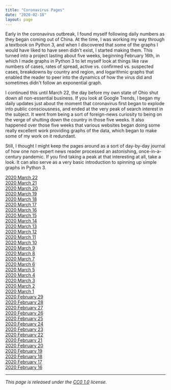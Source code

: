 ```yaml
---
title: "Coronavirus Pages"
date: "2020-02-18"
layout: page
--- 
```


Early in the coronavirus outbreak, I found myself following daily numbers as
they began coming out of China. At the time, I was working my way through a
textbook on Python 3, and when I discovered that some of the graphs I would
have liked to have seen didn't exist, I started making them. This turned into a
project lasting about five weeks, beginning February 16th, in which I made
graphs in Python 3 to let myself look at things like raw numbers of cases,
rates of spread, active vs. confirmed vs. suspected cases, breakdowns by
country and region, and logarithmic graphs that enabled the reader to peer into
the dynamics of how the virus did and sometimes didn't follow an exponential
graph.

I continued this until March 22, the day before my own state of Ohio shut down
all non-essential business. If you look at Google Trends, I began my daily
updates just about the moment that coronavirus first began to explode into
public consciousness, and ended at the very peak of search interest in the
subject. It went from being a sort of foreign-news curiosity to being on the
verge of shutting down the country in those five weeks. It also happened over
those five weeks that various websites began doing some really excellent work
providing graphs of the data, which began to make some of my work on it
redundant.

Still, I thought I might keep the pages around as a sort of day-by-day journal
of how one non-expert news reader processed an astonishing, once-in-a-century
pandemic. If you find taking a peak at that interesting at all, take a look. It
can also serve as a very basic introduction to spinning up simple graphs in
Python 3.

[2020 March 22](2020-3-22.html)  
[2020 March 21](2020-3-21.html)  
[2020 March 20](2020-3-20.html)  
[2020 March 19](2020-3-19.html)  
[2020 March 18](2020-3-18.html)  
[2020 March 17](2020-3-17.html)  
[2020 March 16](2020-3-16.html)  
[2020 March 15](2020-3-15.html)  
[2020 March 14](2020-3-14.html)  
[2020 March 13](2020-3-13.html)  
[2020 March 12](2020-3-12.html)  
[2020 March 11](2020-3-11.html)  
[2020 March 10](2020-3-10.html)  
[2020 March 9](2020-3-9.html)  
[2020 March 8](2020-3-8.html)  
[2020 March 7](2020-3-7.html)  
[2020 March 6](2020-3-6.html)  
[2020 March 5](2020-3-5.html)  
[2020 March 4](2020-03-04.html)  
[2020 March 3](2020-3-3.html)  
[2020 March 2](2020-3-2.html)  
[2020 March 1](2020-3-1.html)  
[2020 February 29](2020-2-29.html)  
[2020 February 28](2020-2-17.html)  
[2020 February 27](2020-2-27.html)  
[2020 February 26](2020-2-26.html)  
[2020 February 25](2020-2-25.html)  
[2020 February 24](2020-2-24.html)  
[2020 February 23](2020-2-23.html)  
[2020 February 22](2020-2-22.html)  
[2020 February 21](2020-2-21.html)  
[2020 February 20](2020-2-20.html)  
[2020 February 19](2020-2-19.html)  
[2020 February 18](2020-2-18.html)  
[2020 February 17](2020-2-17.html)  
[2020 February 16](thinking-covid.html)

---

_This page is released under the [CC0 1.0](https://creativecommons.org/publicdomain/zero/1.0/) license._

